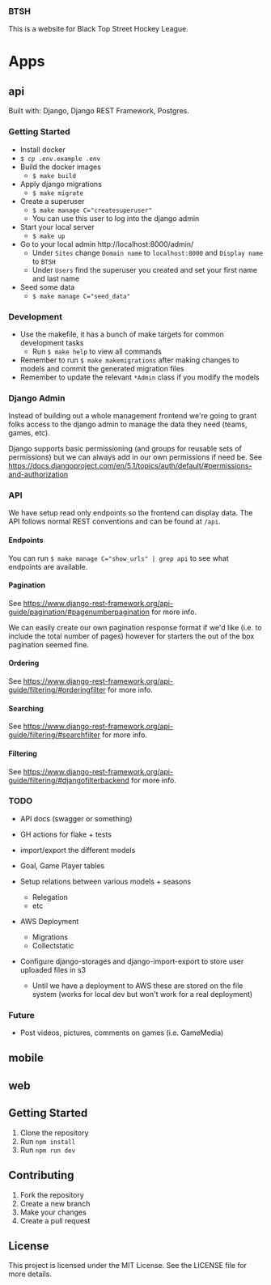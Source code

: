 ### BTSH

This is a website for Black Top Street Hockey League.

# Apps

## api

Built with: Django, Django REST Framework, Postgres.

### Getting Started

* Install docker
* `$ cp .env.example .env`
* Build the docker images
  * `$ make build`
* Apply django migrations
  * `$ make migrate`
* Create a superuser
  * `$ make manage C="createsuperuser"`
  * You can use this user to log into the django admin
* Start your local server
  * `$ make up`
* Go to your local admin http://localhost:8000/admin/
  * Under `Sites` change `Domain name` to `localhost:8000` and `Display name` to `BTSH`
  * Under `Users` find the superuser you created and set your first name and last name
* Seed some data
  * `$ make manage C="seed_data"`

### Development

* Use the makefile, it has a bunch of make targets for common development tasks
  * Run `$ make help` to view all commands
* Remember to run `$ make makemigrations` after making changes to models and commit the generated migration files
* Remember to update the relevant `*Admin` class if you modify the models

### Django Admin

Instead of building out a whole management frontend we're going to grant folks access to the django admin to manage
the data they need (teams, games, etc).

Django supports basic permissioning (and groups for reusable sets of permissions) but we can always add in our own
permissions if need be. See https://docs.djangoproject.com/en/5.1/topics/auth/default/#permissions-and-authorization

### API

We have setup read only endpoints so the frontend can display data. The API follows normal REST conventions
and can be found at `/api`.

#### Endpoints

You can run `$ make manage C="show_urls" | grep api` to see what endpoints are available.

#### Pagination

See https://www.django-rest-framework.org/api-guide/pagination/#pagenumberpagination for more info.

We can easily create our own pagination response format if we'd like (i.e. to include the total number of pages) however
for starters the out of the box pagination seemed fine.

#### Ordering

See https://www.django-rest-framework.org/api-guide/filtering/#orderingfilter for more info.

#### Searching

See https://www.django-rest-framework.org/api-guide/filtering/#searchfilter for more info.

#### Filtering

See https://www.django-rest-framework.org/api-guide/filtering/#djangofilterbackend for more info.

### TODO

* API docs (swagger or something)
* GH actions for flake + tests
* import/export the different models
* Goal, Game Player tables
* Setup relations between various models + seasons
  * Relegation
  * etc

* AWS Deployment
  * Migrations
  * Collectstatic
* Configure django-storages and django-import-export to store user uploaded files in s3
  * Until we have a deployment to AWS these are stored on the file system (works for local dev but won't work for a
    real deployment)

### Future

* Post videos, pictures, comments on games (i.e. GameMedia)

## mobile

## web

## Getting Started

1. Clone the repository
2. Run `npm install`
3. Run `npm run dev`

## Contributing

1. Fork the repository
2. Create a new branch
3. Make your changes
4. Create a pull request

## License

This project is licensed under the MIT License. See the LICENSE file for more details.
